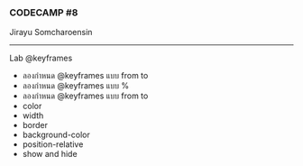 ### CODECAMP #8
Jirayu Somcharoensin    
___
Lab @keyframes
- ลองกำหนด @keyframes แบบ from to 
- ลองกำหนด @keyframes แบบ %
- ลองกำหนด @keyframes แบบ from to
- color 
- width
- border
- background-color
- position-relative
- show and hide

